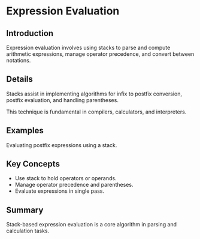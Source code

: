 # Expression Evaluation

## Introduction
Expression evaluation involves using stacks to parse and compute arithmetic expressions, manage operator precedence, and convert between notations.

## Details
Stacks assist in implementing algorithms for infix to postfix conversion, postfix evaluation, and handling parentheses.

This technique is fundamental in compilers, calculators, and interpreters.

## Examples
Evaluating postfix expressions using a stack.

## Key Concepts
- Use stack to hold operators or operands.  
- Manage operator precedence and parentheses.  
- Evaluate expressions in single pass.

## Summary
Stack-based expression evaluation is a core algorithm in parsing and calculation tasks.
